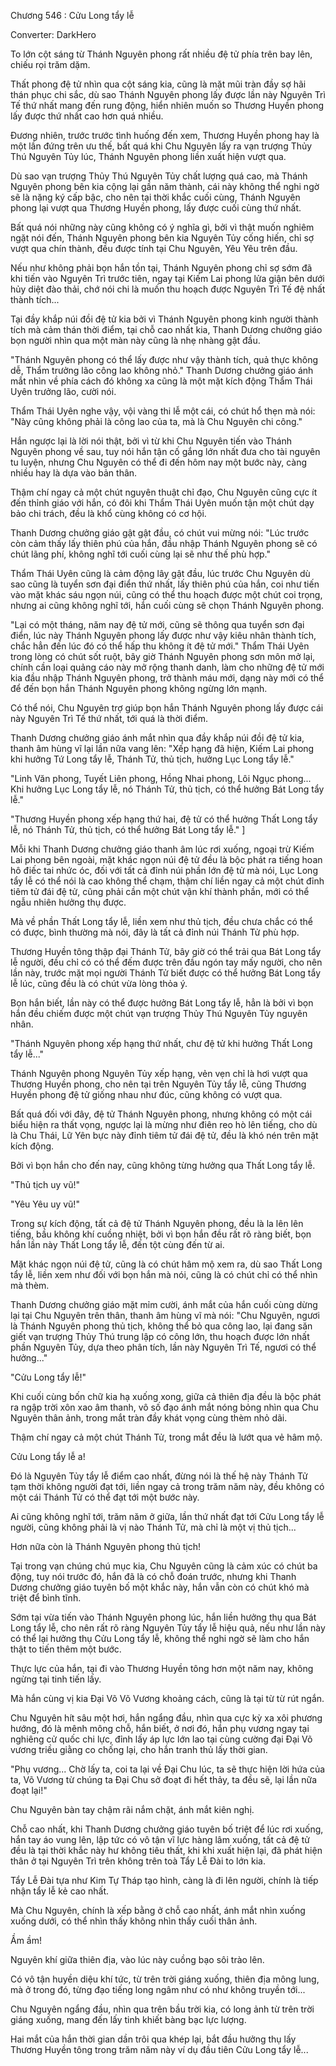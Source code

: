 




Chương 546 : Cửu Long tẩy lễ


Converter: DarkHero

To lớn cột sáng từ Thánh Nguyên phong rất nhiều đệ tử phía trên bay lên, chiếu rọi trăm dặm.

Thất phong đệ tử nhìn qua cột sáng kia, cũng là mặt mũi tràn đầy sợ hãi thán phục chi sắc, dù sao Thánh Nguyên phong lấy được lần này Nguyên Trì Tế thứ nhất mang đến rung động, hiển nhiên muốn so Thương Huyền phong lấy được thứ nhất cao hơn quá nhiều.

Đương nhiên, trước trước tình huống đến xem, Thương Huyền phong hay là một lần đứng trên ưu thế, bất quá khi Chu Nguyên lấy ra vạn trượng Thủy Thú Nguyên Tủy lúc, Thánh Nguyên phong liền xuất hiện vượt qua.

Dù sao vạn trượng Thủy Thú Nguyên Tủy chất lượng quá cao, mà Thánh Nguyên phong bên kia cộng lại gần năm thành, cái này không thể nghi ngờ sẽ là nặng ký cấp bậc, cho nên tại thời khắc cuối cùng, Thánh Nguyên phong lại vượt qua Thương Huyền phong, lấy được cuối cùng thứ nhất.

Bất quá nói những này cũng không có ý nghĩa gì, bởi vì thật muốn nghiêm ngặt nói đến, Thánh Nguyên phong bên kia Nguyên Tủy cống hiến, chỉ sợ vượt qua chín thành, đều được tính tại Chu Nguyên, Yêu Yêu trên đầu.

Nếu như không phải bọn hắn tồn tại, Thánh Nguyên phong chỉ sợ sớm đã khi tiến vào Nguyên Trì trước tiên, ngay tại Kiếm Lai phong lửa giận bên dưới hủy diệt đào thải, chớ nói chi là muốn thu hoạch được Nguyên Trì Tế đệ nhất thành tích...

Tại đầy khắp núi đồi đệ tử kia bởi vì Thánh Nguyên phong kinh người thành tích mà cảm thán thời điểm, tại chỗ cao nhất kia, Thanh Dương chưởng giáo bọn người nhìn qua một màn này cũng là nhẹ nhàng gật đầu.

"Thánh Nguyên phong có thể lấy được như vậy thành tích, quả thực không dễ, Thẩm trưởng lão công lao không nhỏ." Thanh Dương chưởng giáo ánh mắt nhìn về phía cách đó không xa cũng là một mặt kích động Thẩm Thái Uyên trưởng lão, cười nói.

Thẩm Thái Uyên nghe vậy, vội vàng thi lễ một cái, có chút hổ thẹn mà nói: "Này cũng không phải là công lao của ta, mà là Chu Nguyên chi công."

Hắn ngược lại là lời nói thật, bởi vì từ khi Chu Nguyên tiến vào Thánh Nguyên phong về sau, tuy nói hắn tận cố gắng lớn nhất đưa cho tài nguyên tu luyện, nhưng Chu Nguyên có thể đi đến hôm nay một bước này, càng nhiều hay là dựa vào bản thân.

Thậm chí ngay cả một chút nguyên thuật chỉ đạo, Chu Nguyên cũng cực ít đến thỉnh giáo với hắn, có đôi khi Thẩm Thái Uyên muốn tận một chút dạy bảo chi trách, đều là khổ cùng không có cơ hội.

Thanh Dương chưởng giáo gật gật đầu, có chút vui mừng nói: "Lúc trước còn cảm thấy lấy thiên phú của hắn, đầu nhập Thánh Nguyên phong sẽ có chút lãng phí, không nghĩ tới cuối cùng lại sẽ như thế phù hợp."

Thẩm Thái Uyên cũng là cảm động lây gật đầu, lúc trước Chu Nguyên dù sao cũng là tuyển sơn đại điển thứ nhất, lấy thiên phú của hắn, coi như tiến vào mặt khác sáu ngọn núi, cũng có thể thu hoạch được một chút coi trọng, nhưng ai cũng không nghĩ tới, hắn cuối cùng sẽ chọn Thánh Nguyên phong.

"Lại có một tháng, năm nay đệ tử mới, cũng sẽ thông qua tuyển sơn đại điển, lúc này Thánh Nguyên phong lấy được như vậy kiêu nhân thành tích, chắc hẳn đến lúc đó có thể hấp thu không ít đệ tử mới." Thẩm Thái Uyên trong lòng có chút sốt ruột, bây giờ Thánh Nguyên phong sơn môn mở lại, chính cần loại quảng cáo này mở rộng thanh danh, làm cho những đệ tử mới kia đầu nhập Thánh Nguyên phong, trở thành máu mới, dạng này mới có thể để đến bọn hắn Thánh Nguyên phong không ngừng lớn mạnh.

Có thể nói, Chu Nguyên trợ giúp bọn hắn Thánh Nguyên phong lấy được cái này Nguyên Trì Tế thứ nhất, tới quá là thời điểm.

Thanh Dương chưởng giáo ánh mắt nhìn qua đầy khắp núi đồi đệ tử kia, thanh âm hùng vĩ lại lần nữa vang lên: "Xếp hạng đã hiện, Kiếm Lai phong khi hưởng Tứ Long tẩy lễ, Thánh Tử, thủ tịch, hưởng Lục Long tẩy lễ."

"Linh Văn phong, Tuyết Liên phong, Hồng Nhai phong, Lôi Ngục phong... Khi hưởng Lục Long tẩy lễ, nó Thánh Tử, thủ tịch, có thể hưởng Bát Long tẩy lễ."

"Thương Huyền phong xếp hạng thứ hai, đệ tử có thể hưởng Thất Long tẩy lễ, nó Thánh Tử, thủ tịch, có thể hưởng Bát Long tẩy lễ." ]

Mỗi khi Thanh Dương chưởng giáo thanh âm lúc rơi xuống, ngoại trừ Kiếm Lai phong bên ngoài, mặt khác ngọn núi đệ tử đều là bộc phát ra tiếng hoan hô điếc tai nhức óc, đối với tất cả đỉnh núi phần lớn đệ tử mà nói, Lục Long tẩy lễ có thể nói là cao không thể chạm, thậm chí liền ngay cả một chút đỉnh tiêm tử đái đệ tử, cũng phải cần một chút vận khí thành phần, mới có thể ngẫu nhiên hưởng thụ được.

Mà về phần Thất Long tẩy lễ, liền xem như thủ tịch, đều chưa chắc có thể có được, bình thường mà nói, đây là tất cả đỉnh núi Thánh Tử phù hợp.

Thương Huyền tông thập đại Thánh Tử, bây giờ có thể trải qua Bát Long tẩy lễ người, đều chỉ có có thể đếm được trên đầu ngón tay mấy người, cho nên lần này, trước mặt mọi người Thánh Tử biết được có thể hưởng Bát Long tẩy lễ lúc, cũng đều là có chút vừa lòng thỏa ý.

Bọn hắn biết, lần này có thể được hưởng Bát Long tẩy lễ, hẳn là bởi vì bọn hắn đều chiếm được một chút vạn trượng Thủy Thú Nguyên Tủy nguyên nhân.

"Thánh Nguyên phong xếp hạng thứ nhất, chư đệ tử khi hưởng Thất Long tẩy lễ..."

Thánh Nguyên phong Nguyên Tủy xếp hạng, vẻn vẹn chỉ là hơi vượt qua Thương Huyền phong, cho nên tại trên Nguyên Tủy tẩy lễ, cũng Thương Huyền phong đệ tử giống nhau như đúc, cũng không có vượt qua.

Bất quá đối với đây, đệ tử Thánh Nguyên phong, nhưng không có một cái biểu hiện ra thất vọng, ngược lại là mừng như điên reo hò lên tiếng, cho dù là Chu Thái, Lữ Yên bực này đỉnh tiêm tử đái đệ tử, đều là khó nén trên mặt kích động.

Bởi vì bọn hắn cho đến nay, cũng không từng hưởng qua Thất Long tẩy lễ.

"Thủ tịch uy vũ!"

"Yêu Yêu uy vũ!"

Trong sự kích động, tất cả đệ tử Thánh Nguyên phong, đều là la lên lên tiếng, bầu không khí cuồng nhiệt, bởi vì bọn hắn đều rất rõ ràng biết, bọn hắn lần này Thất Long tẩy lễ, đến tột cùng đến từ ai.

Mặt khác ngọn núi đệ tử, cũng là có chút hâm mộ xem ra, dù sao Thất Long tẩy lễ, liền xem như đối với bọn hắn mà nói, cũng là có chút chỉ có thể nhìn mà thèm.

Thanh Dương chưởng giáo mặt mỉm cười, ánh mắt của hắn cuối cùng dừng lại tại Chu Nguyên trên thân, thanh âm hùng vĩ mà nói: "Chu Nguyên, ngươi là Thánh Nguyên phong thủ tịch, không thể bỏ qua công lao, lại đang săn giết vạn trượng Thủy Thú trung lập có công lớn, thu hoạch được lớn nhất phần Nguyên Tủy, dựa theo phân tích, lần này Nguyên Trì Tế, ngươi có thể hưởng..."

"Cửu Long tẩy lễ!"

Khi cuối cùng bốn chữ kia hạ xuống xong, giữa cả thiên địa đều là bộc phát ra ngập trời xôn xao âm thanh, vô số đạo ánh mắt nóng bỏng nhìn qua Chu Nguyên thân ảnh, trong mắt tràn đầy khát vọng cùng thèm nhỏ dãi.

Thậm chí ngay cả một chút Thánh Tử, trong mắt đều là lướt qua vẻ hâm mộ.

Cửu Long tẩy lễ a!

Đó là Nguyên Tủy tẩy lễ điểm cao nhất, đừng nói là thế hệ này Thánh Tử tạm thời không người đạt tới, liền ngay cả trong trăm năm này, đều không có một cái Thánh Tử có thể đạt tới một bước này.

Ai cũng không nghĩ tới, trăm năm ở giữa, lần thứ nhất đạt tới Cửu Long tẩy lễ người, cũng không phải là vị nào Thánh Tử, mà chỉ là một vị thủ tịch...

Hơn nữa còn là Thánh Nguyên phong thủ tịch!

Tại trong vạn chúng chú mục kia, Chu Nguyên cũng là cảm xúc có chút ba động, tuy nói trước đó, hắn đã là có chỗ đoán trước, nhưng khi Thanh Dương chưởng giáo tuyên bố một khắc này, hắn vẫn còn có chút khó mà triệt để bình tĩnh.

Sớm tại vừa tiến vào Thánh Nguyên phong lúc, hắn liền hưởng thụ qua Bát Long tẩy lễ, cho nên rất rõ ràng Nguyên Tủy tẩy lễ hiệu quả, nếu như lần này có thể lại hưởng thụ Cửu Long tẩy lễ, không thể nghi ngờ sẽ làm cho hắn thật to tiến thêm một bước.

Thực lực của hắn, tại đi vào Thương Huyền tông hơn một năm nay, không ngừng tại tinh tiến lấy.

Mà hắn cùng vị kia Đại Võ Võ Vương khoảng cách, cũng là tại từ từ rút ngắn.

Chu Nguyên hít sâu một hơi, hắn ngẩng đầu, nhìn qua cực kỳ xa xôi phương hướng, đó là mênh mông chỗ, hắn biết, ở nơi đó, hắn phụ vương ngay tại nghiêng cử quốc chi lực, đỉnh lấy áp lực lớn lao tại cùng cường đại Đại Võ vương triều giằng co chống lại, cho hắn tranh thủ lấy thời gian.

"Phụ vương... Chờ lấy ta, coi ta lại về Đại Chu lúc, ta sẽ thực hiện lời hứa của ta, Võ Vương từ chúng ta Đại Chu sở đoạt đi hết thảy, ta đều sẽ, lại lần nữa đoạt lại!"

Chu Nguyên bàn tay chậm rãi nắm chặt, ánh mắt kiên nghị.

Chỗ cao nhất, khi Thanh Dương chưởng giáo tuyên bố triệt để lúc rơi xuống, hắn tay áo vung lên, lập tức có vô tận vĩ lực hàng lâm xuống, tất cả đệ tử đều là tại thời khắc này hư không tiêu thất, khi khi xuất hiện lại, đã phát hiện thân ở tại Nguyên Trì trên không trên toà Tẩy Lễ Đài to lớn kia.

Tẩy Lễ Đài tựa như Kim Tự Tháp tạo hình, càng là đi lên người, chính là tiếp nhận tẩy lễ kẻ cao nhất.

Mà Chu Nguyên, chính là xếp bằng ở chỗ cao nhất, ánh mắt nhìn xuống xuống dưới, có thể nhìn thấy không nhìn thấy cuối thân ảnh.

Ầm ầm!

Nguyên khí giữa thiên địa, vào lúc này cuồng bạo sôi trào lên.

Có vô tận huyền diệu khí tức, từ trên trời giáng xuống, thiên địa mông lung, mà ở trong đó, từng đạo tiếng long ngâm như có như không truyền tới...

Chu Nguyên ngẩng đầu, nhìn qua trên bầu trời kia, có long ảnh từ trên trời giáng xuống, mang đến lấy tinh khiết bàng bạc lực lượng.

Hai mắt của hắn thời gian dần trôi qua khép lại, bắt đầu hưởng thụ lấy Thương Huyền tông trong trăm năm này ví dụ đầu tiên Cửu Long tẩy lễ...




